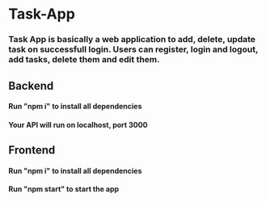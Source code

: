 # Task-App
### Task App is basically a web application to add, delete, update task on successfull login. Users can register, login and logout, add tasks, delete them and edit them.

## Backend 
#### Run "npm i" to install all dependencies
#### Your API will run on localhost, port 3000

## Frontend ##
#### Run "npm i" to install all dependencies 
#### Run "npm start" to start the app

